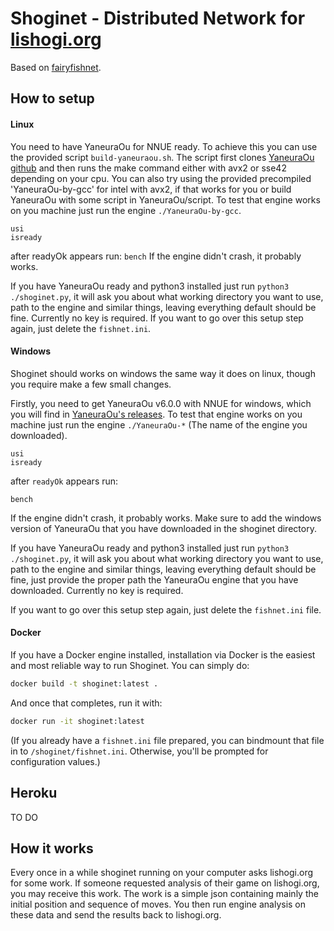 # Shoginet - Distributed Network for [lishogi.org](lishogi.org)

Based on [fairyfishnet](https://github.com/gbtami/fairyfishnet).

## How to setup

#### Linux

You need to have YaneuraOu for NNUE ready. To achieve this you can use the provided script `build-yaneuraou.sh`. The script first clones [YaneuraOu github](https://github.com/yaneurao/YaneuraOu) and then runs the make command either with avx2 or sse42 depending on your cpu.
You can also try using the provided precompiled 'YaneuraOu-by-gcc' for intel with avx2, if that works for you or build YaneuraOu with some script in YaneuraOu/script.
To test that engine works on you machine just run the engine `./YaneuraOu-by-gcc`.

```
usi
isready
```
after readyOk appears run:
`bench`
If the engine didn't crash, it probably works.

If you have YaneuraOu ready and python3 installed just run `python3 ./shoginet.py`, it will ask you about what working directory you want to use, path to the engine and similar things, leaving everything default should be fine. Currently no key is required.
If you want to go over this setup step again, just delete the `fishnet.ini`.

#### Windows

Shoginet should works on windows the same way it does on linux, though you require make a few small changes.

Firstly, you need to get YaneuraOu v6.0.0 with NNUE for windows, which you will find in [YaneuraOu's releases](https://github.com/yaneurao/YaneuraOu/releases). To test that engine works on you machine just run the engine `./YaneuraOu-*` (The name of the engine you downloaded). 
```
usi
isready
```
after `readyOk` appears run: 
```
bench
```
If the engine didn't crash, it probably works. Make sure to add the windows version of YaneuraOu that you have downloaded in the shoginet directory.

If you have YaneuraOu ready and python3 installed just run `python3 ./shoginet.py`, it will ask you about what working directory you want to use, path to the engine and similar things, leaving everything default should be fine, just provide the proper path the YaneuraOu engine that you have downloaded. Currently no key is required.

If you want to go over this setup step again, just delete the `fishnet.ini` file.

#### Docker

If you have a Docker engine installed, installation via Docker is the easiest
and most reliable way to run Shoginet. You can simply do:

```bash
docker build -t shoginet:latest .
```

And once that completes, run it with:

```bash
docker run -it shoginet:latest
```

(If you already have a `fishnet.ini` file prepared, you can bindmount that file
in to `/shoginet/fishnet.ini`. Otherwise, you'll be prompted for configuration 
values.)

## Heroku

TO DO

## How it works

Every once in a while shoginet running on your computer asks lishogi.org for some work. If someone requested analysis of their game on lishogi.org, you may receive this work. The work is a simple json containing mainly the initial position and sequence of moves. You then run engine analysis on these data and send the results back to lishogi.org.